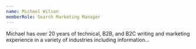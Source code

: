 ```yaml
---
name: Michael Wilson
memberRole: Search Marketing Manager
---
```


Michael has over 20 years of technical, B2B, and B2C writing and marketing experience in a variety of industries including information...